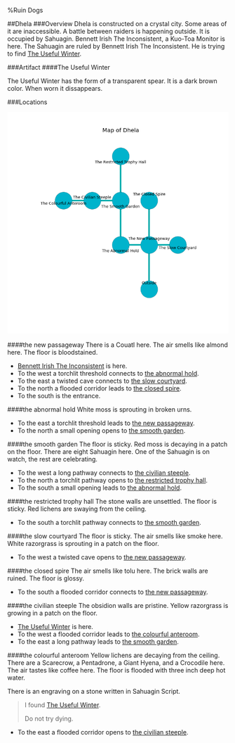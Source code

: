 %Ruin Dogs

##Dhela
###Overview
Dhela is constructed on a crystal city. Some areas of it are inaccessible. A battle between raiders is happening outside. It is occupied by Sahuagin. <a name="Bennett-Irish-The-Inconsistent"></a>Bennett Irish The Inconsistent, a Kuo-Toa Monitor is here. The Sahuagin are ruled by Bennett Irish The Inconsistent. He  is trying to find [The Useful Winter](#The-Useful-Winter). 



###Artifact
####<a name="The-Useful-Winter"></a>The Useful Winter


The Useful Winter has the form of a transparent spear. It is a dark brown color. When worn it dissappears. 





###Locations


![](../v2/images/Dhela.png)

####<a name="the-new-passageway"></a>the new passageway
There is a Couatl here. The air smells like almond here. The floor is bloodstained. 



* [Bennett Irish The Inconsistent](#Bennett-Irish-The-Inconsistent) is here.
* To the west a torchlit threshold connects to [the abnormal hold](#the-abnormal-hold).
* To the east a twisted cave connects to [the slow courtyard](#the-slow-courtyard).
* To the north a flooded corridor leads to [the closed spire](#the-closed-spire).
* To the south is the entrance.


####<a name="the-abnormal-hold"></a>the abnormal hold
White moss is sprouting in broken urns. 



* To the east a torchlit threshold leads to [the new passageway](#the-new-passageway).
* To the north a small opening opens to [the smooth garden](#the-smooth-garden).


####<a name="the-smooth-garden"></a>the smooth garden
The floor is sticky. Red moss is decaying in a patch on the floor. There are eight Sahuagin here. One of the Sahuagin is on watch, the rest are celebrating. 



* To the west a long pathway connects to [the civilian steeple](#the-civilian-steeple).
* To the north a torchlit pathway opens to [the restricted trophy hall](#the-restricted-trophy-hall).
* To the south a small opening leads to [the abnormal hold](#the-abnormal-hold).


####<a name="the-restricted-trophy-hall"></a>the restricted trophy hall
The stone walls are unsettled. The floor is sticky. Red lichens are swaying from the ceiling. 



* To the south a torchlit pathway connects to [the smooth garden](#the-smooth-garden).


####<a name="the-slow-courtyard"></a>the slow courtyard
The floor is sticky. The air smells like smoke here. White razorgrass is sprouting in a patch on the floor. 



* To the west a twisted cave opens to [the new passageway](#the-new-passageway).


####<a name="the-closed-spire"></a>the closed spire
The air smells like tolu here. The brick walls are ruined. The floor is glossy. 



* To the south a flooded corridor connects to [the new passageway](#the-new-passageway).


####<a name="the-civilian-steeple"></a>the civilian steeple
The obsidion walls are pristine. Yellow razorgrass is growing in a patch on the floor. 



* [The Useful Winter](#The-Useful-Winter) is here.
* To the west a flooded corridor leads to [the colourful anteroom](#the-colourful-anteroom).
* To the east a long pathway leads to [the smooth garden](#the-smooth-garden).


####<a name="the-colourful-anteroom"></a>the colourful anteroom
Yellow lichens are decaying from the ceiling. There are a Scarecrow, a Pentadrone, a Giant Hyena, and a Crocodile here. The air tastes like coffee here. The floor is flooded with three inch deep hot water. 

There is an engraving on a stone written in Sahuagin Script. 

> I found [The Useful Winter](#The-Useful-Winter).
>
> Do not try dying.
>


* To the east a flooded corridor opens to [the civilian steeple](#the-civilian-steeple).


